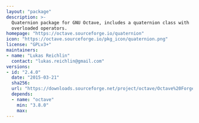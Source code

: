 ```yaml
---
layout: "package"
description: >-
  Quaternion package for GNU Octave, includes a quaternion class with
  overloaded operators.
homepage: "https://octave.sourceforge.io/quaternion"
icon: "https://octave.sourceforge.io/pkg_icon/quaternion.png"
license: "GPLv3+"
maintainers:
- name: "Lukas Reichlin"
  contact: "lukas.reichlin@gmail.com"
versions:
- id: "2.4.0"
  date: "2015-03-21"
  sha256:
  url: "https://downloads.sourceforge.net/project/octave/Octave%20Forge%20Packages/Individual%20Package%20Releases/quaternion-2.4.0.tar.gz"
  depends:
  - name: "octave"
    min: "3.8.0"
    max:
---
```

